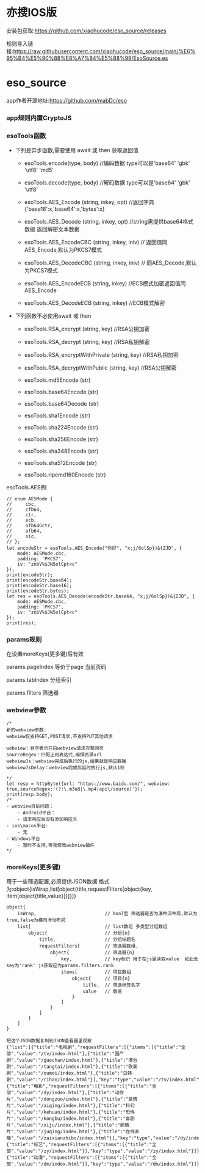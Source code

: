 # 亦搜IOS版

安装包获取:https://github.com/xiaohucode/eso_source/releases

规则导入链接:https://raw.githubusercontent.com/xiaohucode/eso_source/main/%E6%95%B4%E5%90%88%E8%A7%84%E5%88%99/EsoSource.es

# eso_source
app作者开源地址:https://github.com/mabDc/eso

### app规则内置CryptoJS

### esoTools函数

- 下列是异步函数,需要使用 await 或 then 获取返回值

    - esoTools.encode(type, body) //编码数据 type可以是'base64' 'gbk' 'utf8' 'md5'

    - esoTools.decode(type, body) //解码数据 type可以是'base64' 'gbk' 'utf8'

    - esoTools.AES_Encode (string, inkey, opt) //返回字典{'base16':x,'base64':x,'bytes':x}

    - esoTools.AES_Decode (string, inkey, opt) //string需提供base64格式数据 返回解密文本数据

    - esoTools.AES_EncodeCBC (string, inkey, iniv) // 返回值同AES_Encode,默认为PKCS7模式

    - esoTools.AES_DecodeCBC (string, inkey, iniv) // 同AES_Decode,默认为PKCS7模式

    - esoTools.AES_EncodeECB (string, inkey) //ECB模式加密返回值同AES_Encode

    - esoTools.AES_DecodeECB (string, inkey) //ECB模式解密

- 下列函数不必使用await 或 then

    - esoTools.RSA_encrypt (string, key) //RSA公钥加密

    - esoTools.RSA_decrypt (string, key) //RSA私钥解密

    - esoTools.RSA_encryptWithPrivate (string, key) //RSA私钥加密

    - esoTools.RSA_decryptWithPublic (string, key) //RSA公钥解密

    - esoTools.md5Encode (str)

    - esoTools.base64Encode (str)

    - esoTools.base64Decode (str)

    - esoTools.sha1Encode (str)

    - esoTools.sha224Encode (str)

    - esoTools.sha256Encode (str)

    - esoTools.sha348Encode (str)

    - esoTools.sha512Encode (str)

    - esoTools.ripemd160Encode (str)


esoTools.AES例:
```
// enum AESMode {
//     cbc,
//     cfb64,
//     ctr,
//     ecb,
//     ofb64Gctr,
//     ofb64,
//     sic,
// };
let encodeStr = esoTools.AES_Encode("你好", "x;j/6olSp})&{ZJD", {
    mode: AESMode.cbc,
    padding: 'PKCS7',
    iv: "znbV%$JN5olCpt<c"
});
print(encodeStr);
print(encodeStr.base64);
print(encodeStr.base16);
print(encodeStr.bytes);
let res = esoTools.AES_Decode(encodeStr.base64, "x;j/6olSp})&{ZJD", {
    mode: AESMode.cbc,
    padding: 'PKCS7',
    iv: "znbV%$JN5olCpt<c"
});
print(res);
```
### params规则
在设置moreKeys(更多键)后有效

params.pageIndex    等价于page 当前页码

params.tabIndex     分组索引

params.filters      筛选器



### webview参数
```
/*
新的webview参数:
webview仅支持GET,POST请求,不支持PUT其他请求

webview：非空表示开启webview请求完整网页
sourceRegex：匹配正则表达式,嗅探资源url
webviewJs：webview完成后执行的js,结果就是响应数据
webviewJsDelay：webview完成后延时执行js,默认1秒

*/
let resp = httpByte({url: "https://www.baidu.com/", webview: true,sourceRegex:'(?:\.m3u8|\.mp4|api\/source)'});
print(resp.body);
/* 
- webview目前问题：
    - Android平台：
    - 请求响应后没有添加响应头
- ios\macos平台:
    - 无
- Windows平台
    - 暂时不支持,等我修改webview插件
*/
```


### moreKeys(更多键)
用于一些筛选配置,必须提供JSON数据 格式为:object{isWrap<bool>,list[object{title,requestFilters[object{key, item[object{title,value}]}]}]}
```
object{
    isWrap,                         // bool型 筛选器是否为瀑布流布局,默认为true,false为横向滑动布局
    list[                           // list数组 多类型分组数组
        object{                     // 分组{n}
            title,                  // 分组标题名
            requestFilters[         // 筛选器数组,
                object{             // 筛选器{n}
                    key,            // key标识 用于在js里读取value  如此处key为'rank' js获取应为params.filters.rank
                    items[          // 项目数组 
                        object{     // 项目{n}
                            title,  // 筛选标签名字
                            value   // 数值
                        }
                    ] 
                }
            ]
        }
    ]
}
```
```
把这个JSON数据复制到JSON查看器里观察
{"list":[{"title":"电视剧","requestFilters":[{"items":[{"title":"全部","value":"/tv/index.html"},{"title":"国产剧","value":"/guochan/index.html"},{"title":"港台剧","value":"/tangtai/index.html"},{"title":"欧美剧","value":"/oumei/index.html"},{"title":"日韩剧","value":"/rihan/index.html"}],"key":"type","value":"/tv/index.html"}]},{"title":"电影","requestFilters":[{"items":[{"title":"全部","value":"/dy/index.html"},{"title":"动作片","value":"/dongzuo/index.html"},{"title":"爱情片","value":"/aiqing/index.html"},{"title":"科幻片","value":"/kehuan/index.html"},{"title":"恐怖片","value":"/kongbu/index.html"},{"title":"喜剧片","value":"/xiju/index.html"},{"title":"剧情片","value":"/juqing/index.html"},{"title":"在线直播","value":"/zaixianzhibo/index.html"}],"key":"type","value":"/dy/index.html"}]},{"title":"综艺","requestFilters":[{"items":[{"title":"全部","value":"/zy/index.html"}],"key":"type","value":"/zy/index.html"}]},{"title":"动漫","requestFilters":[{"items":[{"title":"全部","value":"/dm/index.html"}],"key":"type","value":"/dm/index.html"}]}]}
```

